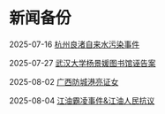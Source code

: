 # 新闻备份

2025-07-16 [杭州良渚自来水污染事件](https://www.bilibili.com/video/av114936445408060)

2025-07-27 [武汉大学杨景媛图书馆诬告案](https://github.com/zouzhekang/YJYpaper)

2025-08-02 [广西防城港亮证女](https://www.zhihu.com/question/1935084791776114520)

2025-08-04 [江油霸凌事件&江油人民抗议](https://www.zhihu.com/question/1935755962691581635)
